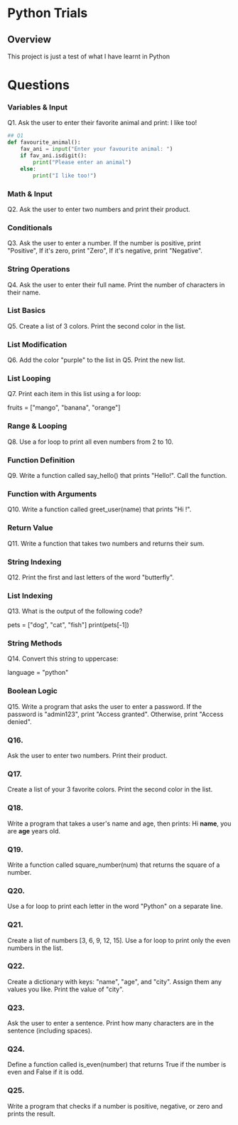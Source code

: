 # Python Trials

## Overview
This project is just a test of what I have learnt in Python

# Questions 
 ### Variables & Input
Q1. Ask the user to enter their favorite animal and print:
I like <animal> too!
```py
## Q1 
def favourite_animal():
    fav_ani = input("Enter your favourite animal: ")
    if fav_ani.isdigit():
        print("Please enter an animal")
    else:
        print("I like too!")
```

### Math & Input
Q2. Ask the user to enter two numbers and print their product.

### Conditionals
Q3. Ask the user to enter a number.
If the number is positive, print "Positive",
If it's zero, print "Zero",
If it's negative, print "Negative".

### String Operations
Q4. Ask the user to enter their full name.
Print the number of characters in their name.

### List Basics
Q5. Create a list of 3 colors. Print the second color in the list.

### List Modification
Q6. Add the color "purple" to the list in Q5. Print the new list.

### List Looping
Q7. Print each item in this list using a for loop:

fruits = ["mango", "banana", "orange"]
### Range & Looping
Q8. Use a for loop to print all even numbers from 2 to 10.

### Function Definition
Q9. Write a function called say_hello() that prints "Hello!". Call the function.

### Function with Arguments
Q10. Write a function called greet_user(name) that prints "Hi <name>!".

### Return Value
Q11. Write a function that takes two numbers and returns their sum.

### String Indexing
Q12. Print the first and last letters of the word "butterfly".

### List Indexing
Q13. What is the output of the following code?

pets = ["dog", "cat", "fish"]
print(pets[-1])
### String Methods
Q14. Convert this string to uppercase:

language = "python"
### Boolean Logic
Q15. Write a program that asks the user to enter a password.
If the password is "admin123", print "Access granted". Otherwise, print "Access denied".

### Q16.
Ask the user to enter two numbers. Print their product.

### Q17.
Create a list of your 3 favorite colors. Print the second color in the list.

### Q18.
Write a program that takes a user's name and age, then prints:
Hi **name**, you are **age** years old.

### Q19.
Write a function called square_number(num) that returns the square of a number.

### Q20.
Use a for loop to print each letter in the word "Python" on a separate line.

### Q21.
Create a list of numbers [3, 6, 9, 12, 15]. Use a for loop to print only the even numbers in the list.

### Q22.
Create a dictionary with keys: "name", "age", and "city". Assign them any values you like. Print the value of "city".

### Q23.
Ask the user to enter a sentence. Print how many characters are in the sentence (including spaces).

### Q24.
Define a function called is_even(number) that returns True if the number is even and False if it is odd.

### Q25.
Write a program that checks if a number is positive, negative, or zero and prints the result.


